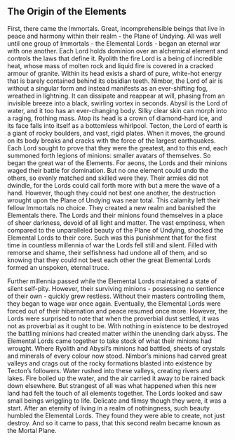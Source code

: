 ## The Origin of the Elements
First, there came the Immortals. Great, incomprehensible beings that live in peace and harmony within their realm - the Plane of Undying. All was well until one group of Immortals - the Elemental Lords - began an eternal war with one another. Each Lord holds dominion over an alchemical element and controls the laws that define it. Ryolith the fire Lord is a being of incredible heat, whose mass of molten rock and liquid fire is covered in a cracked armour of granite. Within its head exists a shard of pure, white-hot energy that is barely contained behind its obsidian teeth. Nimbor, the Lord of air is without a singular form and instead manifests as an ever-shifting fog, wreathed in lightning. It can dissipate and reappear at will, phasing from an invisible breeze into a black, swirling vortex in seconds. Abysil is the Lord of water, and it too has an ever-changing body. Silky clear skin can morph into a raging, frothing mass. Atop its head is a crown of diamond-hard ice, and its face falls into itself as a bottomless whirlpool. Tecton, the Lord of earth is a giant of rocky boulders, and vast, rigid plates. When it moves, the ground on its body breaks and cracks with the force of the largest earthquakes. Each Lord sought to prove that they were the greatest, and to this end, each summoned forth legions of minions: smaller avatars of themselves. So began the great war of the Elements. For aeons, the Lords and their minions waged their battle for domination. But no one element could undo the others, so evenly matched and skilled were they. Their armies did not dwindle, for the Lords could call forth more with but a mere the wave of a hand. However, though they could not best one another, the destruction wrought upon the Plane of Undying was near total. This calamity left their fellow Immortals no choice. They created a new realm and banished the Elementals there. The Lords and their minions found themselves in a place of sheer darkness, devoid of all light and matter. The vast emptiness, when compared to the unparalleled beauty of the Plane of Undying, shocked the Elemental Lords to their core. Such was this punishment that for the first time in countless millennia of war the Lords fell still and silent. Filled with remorse and shame, their selfishness had undone all of them, and so knowing that they could not best each other the great Elemental Lords formed an unspoken, eternal truce.  

Further millennia passed while the Elemental Lords maintained a state of silent self-pity. However, their surviving minions - possessing no sentience of their own - quickly grew restless. Without their masters controlling them, they began to wage war once again. Eventually, the Elemental Lords were forced out of their hibernation and peace resumed once more. However, the Lords were surprised to note that when the proverbial dust settled, it was not as proverbial as it ought to be. With nothing in existence to be destroyed the battling minions had created matter within the unending dark abyss. The Elemental Lords came together to take stock of what their minions had wrought. Where Ryolith and Abysil’s minions had battled, sheets of crystals and minerals of every colour now stood. Nimbor’s minions had carved great valleys and crags out of the rocky formations blasted into existence by Tecton’s followers. Water rushed into these valleys, creating rivers and lakes. Fire boiled up the water, and the air carried it away to be rained back down elsewhere. But strangest of all was what happened when this new land had felt the touch of all elements together. The Lords looked and saw small beings wriggling to life. Delicate and flimsy though they were, it was a start. After an eternity of living in a realm of nothingness, such beauty humbled the Elemental Lords. They found they were able to create, not just destroy. And so it came to pass, that this second realm became known as the Mortal Plane.